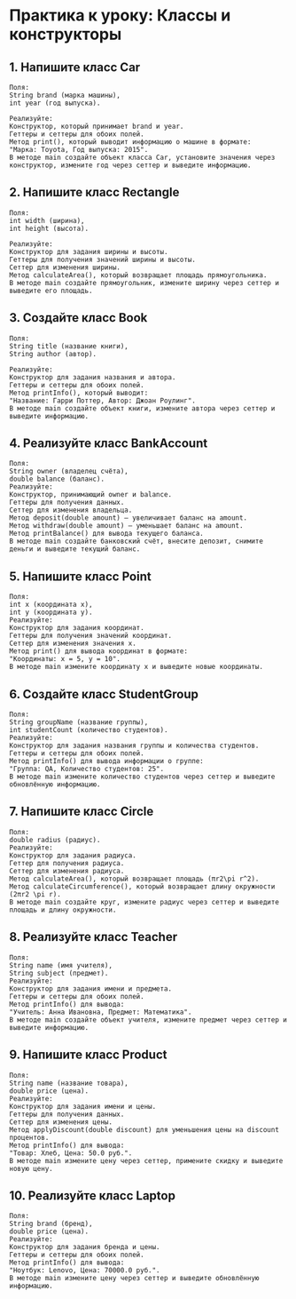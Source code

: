 # Практика к уроку: Классы и конструкторы

## 1. Напишите класс Car
    Поля:
    String brand (марка машины),
    int year (год выпуска).
    
    Реализуйте: 
    Конструктор, который принимает brand и year.
    Геттеры и сеттеры для обоих полей.
    Метод print(), который выводит информацию о машине в формате:
    "Марка: Toyota, Год выпуска: 2015".
    В методе main создайте объект класса Car, установите значения через конструктор, измените год через сеттер и выведите информацию.


## 2. Напишите класс Rectangle
    Поля:
    int width (ширина),
    int height (высота).
    
    Реализуйте:
    Конструктор для задания ширины и высоты.
    Геттеры для получения значений ширины и высоты.
    Сеттер для изменения ширины.
    Метод calculateArea(), который возвращает площадь прямоугольника.
    В методе main создайте прямоугольник, измените ширину через сеттер и выведите его площадь.


## 3. Создайте класс Book
    Поля:
    String title (название книги),
    String author (автор).
    
    Реализуйте:
    Конструктор для задания названия и автора.
    Геттеры и сеттеры для обоих полей.
    Метод printInfo(), который выводит:
    "Название: Гарри Поттер, Автор: Джоан Роулинг".
    В методе main создайте объект книги, измените автора через сеттер и выведите информацию.


## 4. Реализуйте класс BankAccount
    Поля:
    String owner (владелец счёта),
    double balance (баланс).
    Реализуйте:
    Конструктор, принимающий owner и balance.
    Геттеры для получения данных.
    Сеттер для изменения владельца.
    Метод deposit(double amount) — увеличивает баланс на amount.
    Метод withdraw(double amount) — уменьшает баланс на amount.
    Метод printBalance() для вывода текущего баланса.
    В методе main создайте банковский счёт, внесите депозит, снимите деньги и выведите текущий баланс.


## 5. Напишите класс Point
    Поля:
    int x (координата x),
    int y (координата y).
    Реализуйте:
    Конструктор для задания координат.
    Геттеры для получения значений координат.
    Сеттер для изменения значения x.
    Метод print() для вывода координат в формате:
    "Координаты: x = 5, y = 10".
    В методе main измените координату x и выведите новые координаты.


## 6. Создайте класс StudentGroup
    Поля:
    String groupName (название группы),
    int studentCount (количество студентов).
    Реализуйте:
    Конструктор для задания названия группы и количества студентов.
    Геттеры и сеттеры для обоих полей.
    Метод printInfo() для вывода информации о группе:
    "Группа: QA, Количество студентов: 25".
    В методе main измените количество студентов через сеттер и выведите обновлённую информацию.


## 7. Напишите класс Circle
    Поля:
    double radius (радиус).
    Реализуйте:
    Конструктор для задания радиуса.
    Геттер для получения радиуса.
    Сеттер для изменения радиуса.
    Метод calculateArea(), который возвращает площадь (πr2\pi r^2).
    Метод calculateCircumference(), который возвращает длину окружности (2πr2 \pi r).
    В методе main создайте круг, измените радиус через сеттер и выведите площадь и длину окружности.


## 8. Реализуйте класс Teacher
    Поля:
    String name (имя учителя),
    String subject (предмет).
    Реализуйте:
    Конструктор для задания имени и предмета.
    Геттеры и сеттеры для обоих полей.
    Метод printInfo() для вывода:
    "Учитель: Анна Ивановна, Предмет: Математика".
    В методе main создайте объект учителя, измените предмет через сеттер и выведите информацию.


## 9. Напишите класс Product
    Поля:
    String name (название товара),
    double price (цена).
    Реализуйте:
    Конструктор для задания имени и цены.
    Геттеры для получения данных.
    Сеттер для изменения цены.
    Метод applyDiscount(double discount) для уменьшения цены на discount процентов.
    Метод printInfo() для вывода:
    "Товар: Хлеб, Цена: 50.0 руб.".
    В методе main измените цену через сеттер, примените скидку и выведите новую цену.


## 10. Реализуйте класс Laptop
    Поля:
    String brand (бренд),
    double price (цена).
    Реализуйте:
    Конструктор для задания бренда и цены.
    Геттеры и сеттеры для обоих полей.
    Метод printInfo() для вывода:
    "Ноутбук: Lenovo, Цена: 70000.0 руб.".
    В методе main измените цену через сеттер и выведите обновлённую информацию.